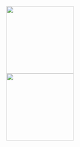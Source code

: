 
<div align="center">
<a href="https://github.com/anuraghazra/github-readme-stats"></a>
  <img height="180em" align="center" src="https://github-readme-stats.vercel.app/api?username=rafaelvzago&theme=gruvbox" /> 
  <br />
  <img height="180em" src="https://github-readme-stats.vercel.app/api/top-langs/?username=rafaelvzago&layout=compact&langs_count=7&theme=gruvbox"/>
</div>
